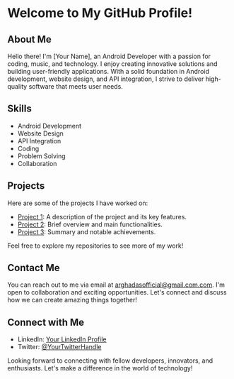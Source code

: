 # Welcome to My GitHub Profile!

## About Me

Hello there! I'm [Your Name], an Android Developer with a passion for coding, music, and technology. I enjoy creating innovative solutions and building user-friendly applications. With a solid foundation in Android development, website design, and API integration, I strive to deliver high-quality software that meets user needs.

## Skills

- Android Development
- Website Design
- API Integration
- Coding
- Problem Solving
- Collaboration

## Projects

Here are some of the projects I have worked on:

- [Project 1](https://github.com/your-username/project-1): A description of the project and its key features.
- [Project 2](https://github.com/your-username/project-2): Brief overview and main functionalities.
- [Project 3](https://github.com/your-username/project-3): Summary and notable achievements.

Feel free to explore my repositories to see more of my work!


## Contact Me

You can reach out to me via email at [arghadasofficial@gmail.com.com](mailto:arghadasofficial@gmail.com). I'm open to collaboration and exciting opportunities. Let's connect and discuss how we can create amazing things together!

## Connect with Me

- LinkedIn: [Your LinkedIn Profile](https://www.linkedin.com/in/your-username)
- Twitter: [@YourTwitterHandle](https://twitter.com/your-twitter-handle)

Looking forward to connecting with fellow developers, innovators, and enthusiasts. Let's make a difference in the world of technology!
